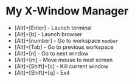 # My X-Window Manager

- [Alt]+[Enter]     - Launch terminal
- [Alt]+[b]         - Launch browser
- [Alt]+[number]    - Go to workspace `number` 
- [Alt]+[Tab]       - Go to previous workspace
- [Alt]+[n]         - Go to next window
- [Alt]+[m]         - Move mouse to next screen
- [Alt]+[Shift]+[c] - Kill current window
- [Alt]+[Shift]+[q] - Exit
